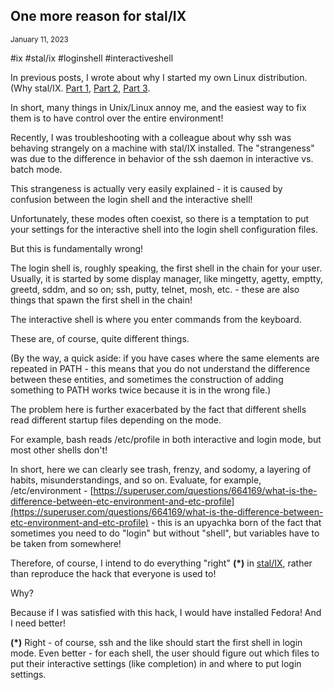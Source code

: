 ## One more reason for stal/IX
<sup> January 11, 2023 </sup>

#ix #stal/ix #loginshell #interactiveshell

In previous posts, I wrote about why I started my own Linux distribution. (Why stal/IX. [Part 1](9_Stalix1.md), [Part 2](10_Stalix2.md), [Part 3](11_Stalix3.md).

In short, many things in Unix/Linux annoy me, and the easiest way to fix them is to have control over the entire environment!

Recently, I was troubleshooting with a colleague about why ssh was behaving strangely on a machine with stal/IX installed. The "strangeness" was due to the difference in behavior of the ssh daemon in interactive vs. batch mode.

This strangeness is actually very easily explained - it is caused by confusion between the login shell and the interactive shell!

Unfortunately, these modes often coexist, so there is a temptation to put your settings for the interactive shell into the login shell configuration files.

But this is fundamentally wrong!

The login shell is, roughly speaking, the first shell in the chain for your user. Usually, it is started by some display manager, like mingetty, agetty, emptty, greetd, sddm, and so on; ssh, putty, telnet, mosh, etc. - these are also things that spawn the first shell in the chain!

The interactive shell is where you enter commands from the keyboard.

These are, of course, quite different things.

(By the way, a quick aside: if you have cases where the same elements are repeated in PATH - this means that you do not understand the difference between these entities, and sometimes the construction of adding something to PATH works twice because it is in the wrong file.)

The problem here is further exacerbated by the fact that different shells read different startup files depending on the mode.

For example, bash reads /etc/profile in both interactive and login mode, but most other shells don't!

In short, here we can clearly see trash, frenzy, and sodomy, a layering of habits, misunderstandings, and so on. Evaluate, for example, /etc/environment - [https://superuser.com/questions/664169/what-is-the-difference-between-etc-environment-and-etc-profile](https://superuser.com/questions/664169/what-is-the-difference-between-etc-environment-and-etc-profile) - this is an upyachka born of the fact that sometimes you need to do "login" but without "shell", but variables have to be taken from somewhere!

Therefore, of course, I intend to do everything "right" **(\*)** in [stal/IX](https://github.com/stal-ix), rather than reproduce the hack that everyone is used to!

Why?

Because if I was satisfied with this hack, I would have installed Fedora! And I need better!

**(\*)** Right - of course, ssh and the like should start the first shell in login mode. Even better - for each shell, the user should figure out which files to put their interactive settings (like completion) in and where to put login settings.
